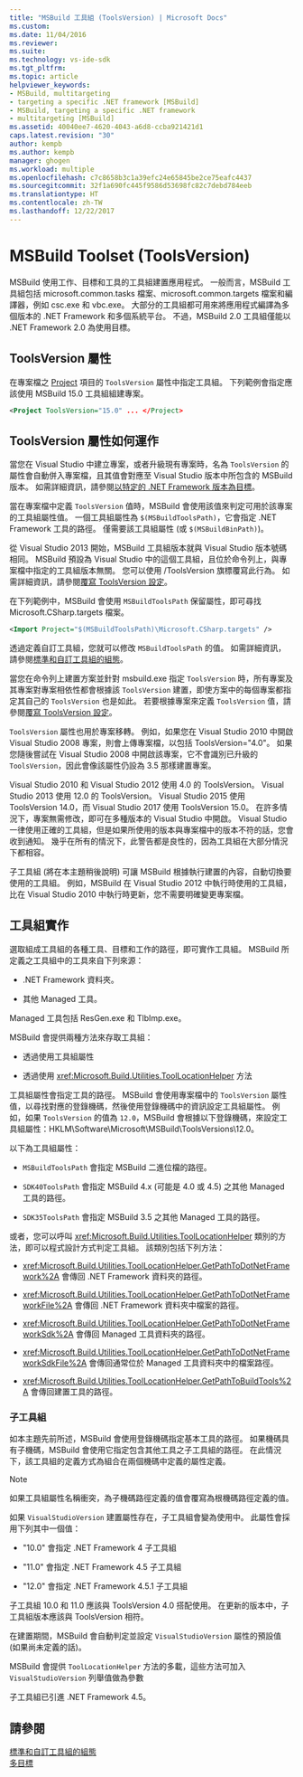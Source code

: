 ```yaml
---
title: "MSBuild 工具組 (ToolsVersion) | Microsoft Docs"
ms.custom: 
ms.date: 11/04/2016
ms.reviewer: 
ms.suite: 
ms.technology: vs-ide-sdk
ms.tgt_pltfrm: 
ms.topic: article
helpviewer_keywords:
- MSBuild, multitargeting
- targeting a specific .NET framework [MSBuild]
- MSBuild, targeting a specific .NET framework
- multitargeting [MSBuild]
ms.assetid: 40040ee7-4620-4043-a6d8-ccba921421d1
caps.latest.revision: "30"
author: kempb
ms.author: kempb
manager: ghogen
ms.workload: multiple
ms.openlocfilehash: c7c8658b3c1a39efc24e65845be2ce75eafc4437
ms.sourcegitcommit: 32f1a690fc445f9586d53698fc82c7debd784eeb
ms.translationtype: HT
ms.contentlocale: zh-TW
ms.lasthandoff: 12/22/2017
---
```

# <a name="msbuild-toolset-toolsversion"></a>MSBuild Toolset (ToolsVersion)
MSBuild 使用工作、目標和工具的工具組建置應用程式。 一般而言，MSBuild 工具組包括 microsoft.common.tasks 檔案、microsoft.common.targets 檔案和編譯器，例如 csc.exe 和 vbc.exe。 大部分的工具組都可用來將應用程式編譯為多個版本的 .NET Framework 和多個系統平台。 不過，MSBuild 2.0 工具組僅能以 .NET Framework 2.0 為使用目標。  
  
## <a name="toolsversion-attribute"></a>ToolsVersion 屬性  
 在專案檔之 [Project](../msbuild/project-element-msbuild.md) 項目的 `ToolsVersion` 屬性中指定工具組。 下列範例會指定應該使用 MSBuild 15.0 工具組組建專案。  
  
```xml  
<Project ToolsVersion="15.0" ... </Project>  
```  
  
## <a name="how-the-toolsversion-attribute-works"></a>ToolsVersion 屬性如何運作  
 當您在 Visual Studio 中建立專案，或者升級現有專案時，名為 `ToolsVersion` 的屬性會自動併入專案檔，且其值會對應至 Visual Studio 版本中所包含的 MSBuild 版本。 如需詳細資訊，請參閱[以特定的 .NET Framework 版本為目標](../ide/targeting-a-specific-dotnet-framework-version.md)。  
  
 當在專案檔中定義 `ToolsVersion` 值時，MSBuild 會使用該值來判定可用於該專案的工具組屬性值。 一個工具組屬性為 `$(MSBuildToolsPath)`，它會指定 .NET Framework 工具的路徑。 僅需要該工具組屬性 (或 `$(MSBuildBinPath)`)。  
  
 從 Visual Studio 2013 開始，MSBuild 工具組版本就與 Visual Studio 版本號碼相同。 MSBuild 預設為 Visual Studio 中的這個工具組，且位於命令列上，與專案檔中指定的工具組版本無關。  您可以使用 /ToolsVersion 旗標覆寫此行為。 如需詳細資訊，請參閱[覆寫 ToolsVersion 設定](../msbuild/overriding-toolsversion-settings.md)。  
  
 在下列範例中，MSBuild 會使用 `MSBuildToolsPath` 保留屬性，即可尋找 Microsoft.CSharp.targets 檔案。  
  
```xml  
<Import Project="$(MSBuildToolsPath)\Microsoft.CSharp.targets" />  
```  
  
 透過定義自訂工具組，您就可以修改 `MSBuildToolsPath` 的值。 如需詳細資訊，請參閱[標準和自訂工具組的組態](../msbuild/standard-and-custom-toolset-configurations.md)。  
  
 當您在命令列上建置方案並針對 msbuild.exe 指定 `ToolsVersion` 時，所有專案及其專案對專案相依性都會根據該 `ToolsVersion` 建置，即使方案中的每個專案都指定其自己的 `ToolsVersion` 也是如此。 若要根據專案來定義 `ToolsVersion` 值，請參閱[覆寫 ToolsVersion 設定](../msbuild/overriding-toolsversion-settings.md)。  
  
 `ToolsVersion` 屬性也用於專案移轉。 例如，如果您在 Visual Studio 2010 中開啟 Visual Studio 2008 專案，則會上傳專案檔，以包括 ToolsVersion="4.0"。 如果您隨後嘗試在 Visual Studio 2008 中開啟該專案，它不會識別已升級的 `ToolsVersion`，因此會像該屬性仍設為 3.5 那樣建置專案。  
  
 Visual Studio 2010 和 Visual Studio 2012 使用 4.0 的 ToolsVersion。 Visual Studio 2013 使用 12.0 的 ToolsVersion。 Visual Studio 2015 使用 ToolsVersion 14.0，而 Visual Studio 2017 使用 ToolsVersion 15.0。 在許多情況下，專案無需修改，即可在多種版本的 Visual Studio 中開啟。 Visual Studio 一律使用正確的工具組，但是如果所使用的版本與專案檔中的版本不符的話，您會收到通知。 幾乎在所有的情況下，此警告都是良性的，因為工具組在大部分情況下都相容。  
  
 子工具組 (將在本主題稍後說明) 可讓 MSBuild 根據執行建置的內容，自動切換要使用的工具組。 例如，MSBuild 在 Visual Studio 2012 中執行時使用的工具組，比在 Visual Studio 2010 中執行時更新，您不需要明確變更專案檔。  
  
## <a name="toolset-implementation"></a>工具組實作  
 選取組成工具組的各種工具、目標和工作的路徑，即可實作工具組。 MSBuild 所定義之工具組中的工具來自下列來源：  
  
-   .NET Framework 資料夾。  
  
-   其他 Managed 工具。  
  
 Managed 工具包括 ResGen.exe 和 TlbImp.exe。  
  
 MSBuild 會提供兩種方法來存取工具組：  
  
-   透過使用工具組屬性  
  
-   透過使用 <xref:Microsoft.Build.Utilities.ToolLocationHelper> 方法  
  
 工具組屬性會指定工具的路徑。 MSBuild 會使用專案檔中的 `ToolsVersion` 屬性值，以尋找對應的登錄機碼，然後使用登錄機碼中的資訊設定工具組屬性。 例如，如果 `ToolsVersion` 的值為 `12.0`，MSBuild 會根據以下登錄機碼，來設定工具組屬性：HKLM\Software\Microsoft\MSBuild\ToolsVersions\12.0。  
  
 以下為工具組屬性：  
  
-   `MSBuildToolsPath` 會指定 MSBuild 二進位檔的路徑。  
  
-   `SDK40ToolsPath` 會指定 MSBuild 4.x (可能是 4.0 或 4.5) 之其他 Managed 工具的路徑。  
  
-   `SDK35ToolsPath` 會指定 MSBuild 3.5 之其他 Managed 工具的路徑。  
  
 或者，您可以呼叫 <xref:Microsoft.Build.Utilities.ToolLocationHelper> 類別的方法，即可以程式設計方式判定工具組。 該類別包括下列方法：  
  
-   <xref:Microsoft.Build.Utilities.ToolLocationHelper.GetPathToDotNetFramework%2A> 會傳回 .NET Framework 資料夾的路徑。  
  
-   <xref:Microsoft.Build.Utilities.ToolLocationHelper.GetPathToDotNetFrameworkFile%2A> 會傳回 .NET Framework 資料夾中檔案的路徑。  
  
-   <xref:Microsoft.Build.Utilities.ToolLocationHelper.GetPathToDotNetFrameworkSdk%2A> 會傳回 Managed 工具資料夾的路徑。  
  
-   <xref:Microsoft.Build.Utilities.ToolLocationHelper.GetPathToDotNetFrameworkSdkFile%2A> 會傳回通常位於 Managed 工具資料夾中的檔案路徑。  
  
-   <xref:Microsoft.Build.Utilities.ToolLocationHelper.GetPathToBuildTools%2A> 會傳回建置工具的路徑。  
  
### <a name="sub-toolsets"></a>子工具組  
 如本主題先前所述，MSBuild 會使用登錄機碼指定基本工具的路徑。 如果機碼具有子機碼，MSBuild 會使用它指定包含其他工具之子工具組的路徑。 在此情況下，該工具組的定義方式為組合在兩個機碼中定義的屬性定義。  
  
> [!NOTE]
>  如果工具組屬性名稱衝突，為子機碼路徑定義的值會覆寫為根機碼路徑定義的值。  
  
 如果 `VisualStudioVersion` 建置屬性存在，子工具組會變為使用中。 此屬性會採用下列其中一個值：  
  
-   "10.0" 會指定 .NET Framework 4 子工具組  
  
-   "11.0" 會指定 .NET Framework 4.5 子工具組  
  
-   "12.0" 會指定 .NET Framework 4.5.1 子工具組  
  
 子工具組 10.0 和 11.0 應該與 ToolsVersion 4.0 搭配使用。 在更新的版本中，子工具組版本應該與 ToolsVersion 相符。  
  
 在建置期間，MSBuild 會自動判定並設定 `VisualStudioVersion` 屬性的預設值 (如果尚未定義的話)。  
  
 MSBuild 會提供 `ToolLocationHelper` 方法的多載，這些方法可加入 `VisualStudioVersion` 列舉值做為參數  
  
 子工具組已引進 .NET Framework 4.5。  
  
## <a name="see-also"></a>請參閱  
 [標準和自訂工具組的組態](../msbuild/standard-and-custom-toolset-configurations.md)   
 [多目標](../msbuild/msbuild-multitargeting-overview.md)
